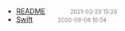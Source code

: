   - [README]()<span style="padding-left:2em;color:orange"></span><span style="color:gray;font-size:.8em;padding-left:2em">2021-03-29 15:26</span>
  - [Swift](swift)<span style="padding-left:2em;color:orange"></span><span style="color:gray;font-size:.8em;padding-left:2em">2020-09-08 16:54</span>
